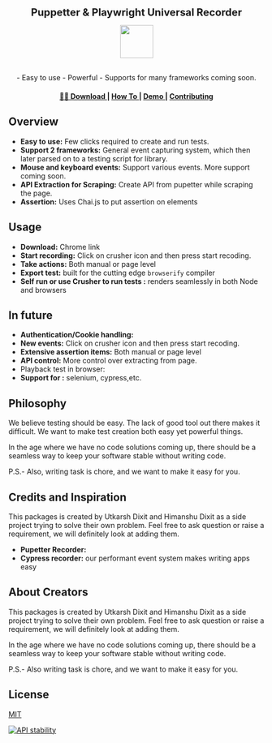 <h1 align="center" style="font-size:20px;">
Puppetter & Playwright Universal Recorder
</h1>

<div align="center">
<img src="https://i.imgur.com/a1m9J9A.png" height="65px" style="margin-bottom:30px;"/>
</div>

<div align="center">
  - Easy to use - Powerful - Supports for many frameworks coming soon.
<div align="center">
  <h4>
    <a href="https://choo.io">
      🔗🔗 Download
    </a>
    <span> | </span>
    <a href="https://github.com/choojs/choo-handbook">
      How To 
    </a>
    <span> | </span>
    <a href="https://github.com/YerkoPalma/awesome-choo">
      Demo
    </a>
    <span> | </span>
       <a href="https://github.com/YerkoPalma/awesome-choo">
          Contributing
        </a>
  
  </h3>
</div>
</div>


## Overview
- __Easy to use:__ Few clicks required to create and run tests.
- __Support 2 frameworks:__ General event capturing system, which then later parsed on to a testing script for library.
- __Mouse and keyboard events:__ Support various events. More support coming soon. 
- __API Extraction for Scraping:__ Create API from pupetter while scraping the page.
- __Assertion:__ Uses Chai.js to put assertion on elements

## Usage
- __Download:__ Chrome link
- __Start recording:__ Click on crusher icon and then press start recoding.
- __Take actions:__ Both manual or page level
- __Export test:__ built for the cutting edge `browserify` compiler
- __Self run or use Crusher to run tests :__ renders seamlessly in both Node and browsers

## In future
- __Authentication/Cookie handling:__ 
- __New events:__ Click on crusher icon and then press start recoding.
- __Extensive assertion items:__ Both manual or page level
- __API control:__ More control over extracting from page.
-   Playback test in browser:
- __Support for :__ selenium, cypress,etc.


## Philosophy
We believe testing should be easy. The lack of good tool out there makes it difficult. We want to make test creation both easy yet powerful things.

In the age where we have no code solutions coming up, there should be a seamless way to keep your software stable without writing code.

P.S.- Also, writing task is chore, and we want to make it easy for you.


## Credits and Inspiration
This packages is created by Utkarsh Dixit and Himanshu Dixit as a side project trying to solve their own problem.
Feel free to ask question or raise a requirement, we will definitely look at adding them.
- __Pupetter Recorder:__ 
- __Cypress recorder:__ our performant event system makes writing apps easy


## About Creators
This packages is created by Utkarsh Dixit and Himanshu Dixit as a side project trying to solve their own problem.
Feel free to ask question or raise a requirement, we will definitely look at adding them.

In the age where we have no code solutions coming up, there should be a seamless way to keep your software stable without writing code.

P.S.- Also writing task is chore, and we want to make it easy for you.

## License
[MIT](https://tldrlegal.com/license/mit-license)
<div>
  <!-- Stability -->
  <a href="https://nodejs.org/api/documentation.html#documentation_stability_index">
    <img src="https://img.shields.io/badge/stability-experimental-orange.svg?style=flat-square"
      alt="API stability" />
  </a>
